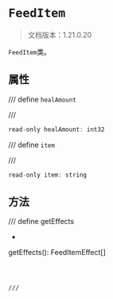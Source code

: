 # `FeedItem`

> 文档版本：1.21.0.20

`FeedItem`类。

## 属性

/// define
`healAmount`


///

```js
read-only healAmount: int32
```


/// define
`item`


///

```js
read-only item: string
```


## 方法

/// define
getEffects

- ```js
getEffects(): FeedItemEffect[]
```



///

